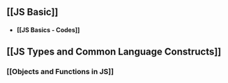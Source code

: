 ## [[JS Basic]]
+ #### [[JS Basics - Codes]]

## [[JS Types and Common Language Constructs]]

### [[Objects and Functions in JS]]